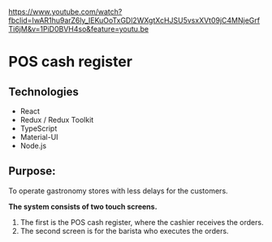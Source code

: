 https://www.youtube.com/watch?fbclid=IwAR1hu9arZ6ly_IEKuOoTxGDl2WXgtXcHJSU5vsxXVt09jC4MNjeGrfTi6jM&v=1PiD0BVH4so&feature=youtu.be

# POS cash register

## Technologies

- React
- Redux / Redux Toolkit
- TypeScript
- Material-UI
- Node.js 

## Purpose:
To operate gastronomy stores with less delays for the customers.

**The system consists of two touch screens.** 
1. The first is the POS cash register, where the cashier receives the orders. 
2. The second screen is for the barista who executes the orders.

